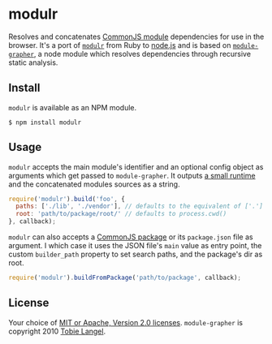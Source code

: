 modulr
======

Resolves and concatenates [CommonJS module][1] dependencies for use in the browser. It's a port of [`modulr`][2] from Ruby to [node.js][3] and is based on [`module-grapher`][4], a node module which resolves dependencies through recursive static analysis.

Install
-------

`modulr` is available as an NPM module.

    $ npm install modulr

Usage
-----

`modulr` accepts the main module's identifier and an optional config object as arguments which get passed to `module-grapher`. It outputs [a small runtime][5] and the concatenated modules sources as a string.

```javascript
require('modulr').build('foo', {
  paths: ['./lib', './vendor'], // defaults to the equivalent of ['.']
  root: 'path/to/package/root/' // defaults to process.cwd()
}, callback);
```

`modulr` can also accepts a [CommonJS package][5] or its `package.json` file as argument. I which case it uses the JSON file's `main` value as entry point, the custom `builder_path` property to set search paths, and the package's dir as root.

```javascript
require('modulr').buildFromPackage('path/to/package', callback);
```

License
-------

Your choice of [MIT or Apache, Version 2.0 licenses][6]. `module-grapher` is copyright 2010 [Tobie Langel][7].

[1]: http://wiki.commonjs.org/wiki/Modules/1.1
[2]: https://github.com/tobie/modulr
[3]: http://nodejs.org
[4]: https://github.com/tobie/module-grapher
[5]: https://github.com/tobie/modulr-node/blob/master/assets/modulr.sync.js
[6]: http://wiki.commonjs.org/wiki/Packages/1.1
[7]: https://raw.github.com/tobie/modulr-node/master/LICENSE
[8]: http://tobielangel.com

